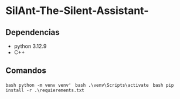 # SilAnt-The-Silent-Assistant-
## Dependencias
- python 3.12.9 
- C++

## Comandos
```bash python -m venv venv' ```
```bash .\venv\Scripts\activate ```
```bash pip install -r .\requierements.txt ```
